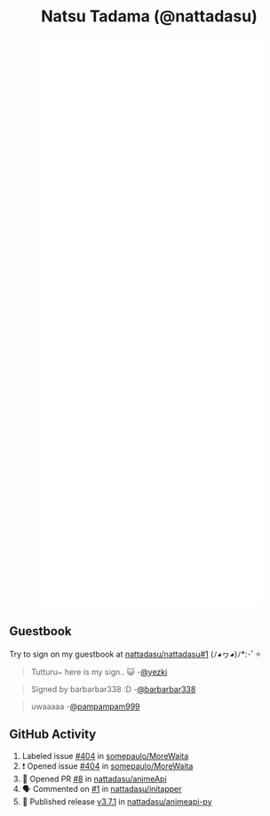 <div align="center">

# Natsu Tadama (@nattadasu)

![Github Metrics](github-metrics.svg)
</div>

## Guestbook

Try to sign on my guestbook at [nattadasu/nattadasu#1](https://github.com/nattadasu/nattadasu/issues/1) (ﾉ◕ヮ◕)ﾉ\*:･ﾟ✧

<!--START:guestbook-->
> Tutturu~  here is my sign.. :smiley_cat: 
-[@yezki](https://github.com/yezki)

> Signed by barbarbar338 :D
-[@barbarbar338](https://github.com/barbarbar338)

> uwaaaaa
-[@pampampam999](https://github.com/pampampam999)
<!--END:guestbook-->

## GitHub Activity
<!--START_SECTION:activity-->
1.  Labeled issue [#404](https://github.com/somepaulo/MoreWaita/issues/404) in [somepaulo/MoreWaita](https://github.com/somepaulo/MoreWaita)
2. ❗ Opened issue [#404](https://github.com/somepaulo/MoreWaita/issues/404) in [somepaulo/MoreWaita](https://github.com/somepaulo/MoreWaita)
3. 💪 Opened PR [#8](undefined) in [nattadasu/animeApi](https://github.com/nattadasu/animeApi)
4. 🗣 Commented on [#1](https://github.com/nattadasu/initapper/pull/1#issuecomment-3427853323) in [nattadasu/initapper](https://github.com/nattadasu/initapper)
5. 🚀 Published release [v3.7.1](https://github.com/nattadasu/animeapi-py/releases/tag/v3.7.1) in [nattadasu/animeapi-py](https://github.com/nattadasu/animeapi-py)
<!--END_SECTION:activity-->
